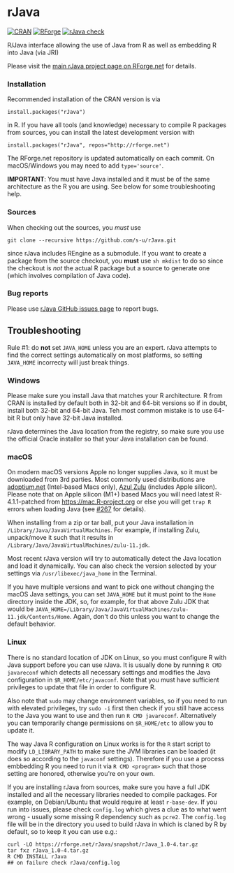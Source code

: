 # rJava

[![CRAN](https://rforge.net/do/cransvg/rJava)](https://cran.r-project.org/package=rJava)
[![RForge](https://rforge.net/do/versvg/rJava)](https://RForge.net/rJava)
[![rJava check](https://github.com/s-u/rJava/actions/workflows/check.yaml/badge.svg)](https://github.com/s-u/rJava/actions/workflows/check.yaml)

R/Java interface allowing the use of Java from R as well as embedding
R into Java (via JRI)

Please visit the [main rJava project page on RForge.net](https://rforge.net/rJava) for details.

### Installation

Recommended installation of the CRAN version is via

    install.packages("rJava")

in R. If you have all tools (and knowledge) necessary to compile
R packages from sources, you can install the latest development
version with

    install.packages("rJava", repos="http://rforge.net")

The RForge.net repository is updated automatically on each
commit. On macOS/Windows you may need to add `type='source'`.

__IMPORTANT__: You must have Java installed and it must be of the same architecture as the R you are using. See below for some troubleshooting help.

### Sources

When checking out the sources, you *must* use

    git clone --recursive https://github.com/s-u/rJava.git

since rJava includes REngine as a submodule. If you want to create a
package from the source checkout, you __must__ use `sh mkdist` to do so
since the checkout is _not_ the actual R package but a source to
generate one (which involves compilation of Java code).

### Bug reports

Please use [rJava GitHub issues page](https://github.com/s-u/rJava/issues) to
report bugs.

## Troubleshooting

Rule #1: do __not__ set `JAVA_HOME` unless you are an expert. rJava attempts to find the correct settings automatically on most platforms, so setting `JAVA_HOME` incorrecty will just break things.

### Windows

Please make sure you install Java that matches your R architecture. R from CRAN is installed by default both in 32-bit and 64-bit versions so if in doubt, install both 32-bit and 64-bit Java. Teh most common mistake is to use 64-bit R but only have 32-bit Java installed.

rJava determines the Java location from the registry, so make sure you use the official Oracle installer so that your Java installation can be found.

### macOS

On modern macOS versions Apple no longer supplies Java, so it must be downloaded from 3rd parties. Most commonly used distributions are [adoptium.net](https://adoptium.net) (Intel-based Macs only), [Azul Zulu](https://www.azul.com/downloads/) (includes Apple silicon). Please note that on Apple silicon (M1+) based Macs you will need latest R-4.1.1-patched from https://mac.R-project.org or else you will get `trap R` errors when loading Java (see [#267](https://github.com/s-u/rJava/issues/267) for details).

When installing from a zip or tar ball, put your Java installation in `/Library/Java/JavaVirtualMachines`. For example, if installing Zulu, unpack/move it such that it results in `/Library/Java/JavaVirtualMachines/zulu-11.jdk`.

Most recent rJava version will try to automatically detect the Java location and load it dynamically. You can also check the version selected by your settings via `/usr/libexec/java_home` in the Terminal.

If you have multiple versions and want to pick one without changing the macOS Java settings, you can set `JAVA_HOME` but it must point to the `Home` directory inside the JDK, so, for example, for that above Zulu JDK that would be `JAVA_HOME=/Library/Java/JavaVirtualMachines/zulu-11.jdk/Contents/Home`. Again, don't do this unless you want to change the default behavior.

### Linux

There is no standard location of JDK on Linux, so you must configure R with Java support before you can use rJava. It is usually done by running `R CMD javareconf` which detects all necessary settings and modifies the Java configuration in `$R_HOME/etc/javaconf`. Note that you must have sufficient privileges to update that file in order to configure R.

Also note that `sudo` may change environment variables, so if you need to run with elevated privileges, try `sudo -i` first then check if you still have access to the Java you want to use and then run `R CMD javareconf`. Alternatively you can temporarily change permissions on `$R_HOME/etc` to allow you to update it.

The way Java R configuration on Linux works is for the `R` start script to modify `LD_LIBRARY_PATH` to make sure the JVM libraries can be loaded (it does so according to the `javaconf` settings). Therefore if you use a process embbedding R you need to run it via `R CMD <program>` such that those setting are honored, otherwise you're on your own.

If you are installing rJava from sources, make sure you have a full JDK installed and all the necessary libraries needed to compile packages. For example, on Debian/Ubuntu that would require at least `r-base-dev`. If you run into issues, please check `config.log` which gives a clue as to what went wrong - usually some missing R dependency such as `pcre2`. The `config.log` file will be in the directory you used to build rJava in which is claned by R by default, so to keep it you can use e.g.:

```
curl -LO https://rforge.net/rJava/snapshot/rJava_1.0-4.tar.gz
tar fxz rJava_1.0-4.tar.gz
R CMD INSTALL rJava
## on failure check rJava/config.log
```
